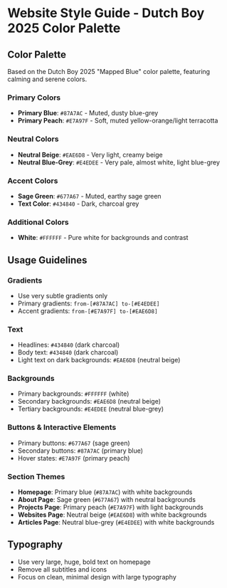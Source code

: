 # Website Style Guide - Dutch Boy 2025 Color Palette

## Color Palette

Based on the Dutch Boy 2025 "Mapped Blue" color palette, featuring calming and serene colors.

### Primary Colors
- **Primary Blue**: `#87A7AC` - Muted, dusty blue-grey
- **Primary Peach**: `#E7A97F` - Soft, muted yellow-orange/light terracotta

### Neutral Colors
- **Neutral Beige**: `#EAE6D8` - Very light, creamy beige
- **Neutral Blue-Grey**: `#E4EDEE` - Very pale, almost white, light blue-grey

### Accent Colors
- **Sage Green**: `#677A67` - Muted, earthy sage green
- **Text Color**: `#434840` - Dark, charcoal grey

### Additional Colors
- **White**: `#FFFFFF` - Pure white for backgrounds and contrast

## Usage Guidelines

### Gradients
- Use very subtle gradients only
- Primary gradients: `from-[#87A7AC] to-[#E4EDEE]`
- Accent gradients: `from-[#E7A97F] to-[#EAE6D8]`

### Text
- Headlines: `#434840` (dark charcoal)
- Body text: `#434840` (dark charcoal)
- Light text on dark backgrounds: `#EAE6D8` (neutral beige)

### Backgrounds
- Primary backgrounds: `#FFFFFF` (white)
- Secondary backgrounds: `#EAE6D8` (neutral beige)
- Tertiary backgrounds: `#E4EDEE` (neutral blue-grey)

### Buttons & Interactive Elements
- Primary buttons: `#677A67` (sage green)
- Secondary buttons: `#87A7AC` (primary blue)
- Hover states: `#E7A97F` (primary peach)

### Section Themes
- **Homepage**: Primary blue (`#87A7AC`) with white backgrounds
- **About Page**: Sage green (`#677A67`) with neutral backgrounds
- **Projects Page**: Primary peach (`#E7A97F`) with light backgrounds
- **Websites Page**: Neutral beige (`#EAE6D8`) with white backgrounds
- **Articles Page**: Neutral blue-grey (`#E4EDEE`) with white backgrounds

## Typography
- Use very large, huge, bold text on homepage
- Remove all subtitles and icons
- Focus on clean, minimal design with large typography 